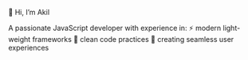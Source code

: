 👋 Hi, I’m Akil 

A passionate JavaScript developer with experience in:
⚡ modern light-weight frameworks
🧹 clean code practices
🎨 creating seamless user experiences
